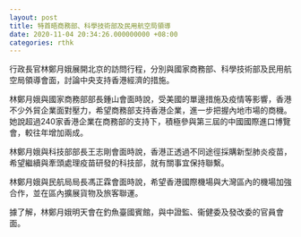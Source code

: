 ```yaml
---
layout: post
title: 特首晤商務部、科學技術部及民用航空局領導
date: 2020-11-04 20:34:26.000000000 +08:00
categories: rthk
---
```


行政長官林鄭月娥展開北京的訪問行程，分別與國家商務部、科學技術部及民用航空局領導會面，討論中央支持香港經濟的措施。

林鄭月娥與國家商務部部長鍾山會面時說，受美國的單邊措施及疫情等影響，香港不少外貿企業面對壓力，希望商務部支持香港企業，進一步把握內地市場的商機。她說超過240家香港企業在商務部的支持下，積極參與第三屆的中國國際進口博覽會，較往年增加兩成。

林鄭月娥與科技部部長王志剛會面時說，香港正透過不同途徑採購新型肺炎疫苗，希望繼續與牽頭處理疫苗研發的科技部，就有關事宜保持聯繫。

林鄭月娥與民航局局長馮正霖會面時說，希望香港國際機場與大灣區內的機場加強合作，並在區內擴展貨物及旅客聯運。

據了解，林鄭月娥明天會在釣魚臺國賓館，與中證監、衞健委及發改委的官員會面。
